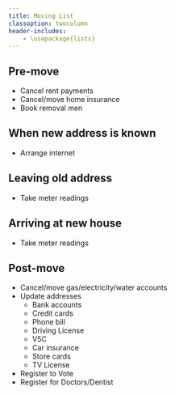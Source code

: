 ```yaml
---
title: Moving List
classoption: twocolumn
header-includes:
	- \usepackage{lists}
---
```


Pre-move
-------------

* Cancel rent payments
* Cancel/move home insurance
* Book removal men

When new address is known
-------------------------

* Arrange internet

Leaving old address
----------------------

* Take meter readings

Arriving at new house
--------------------------

* Take meter readings

Post-move
------------

* Cancel/move gas/electricity/water accounts
* Update addresses
	* Bank accounts
	* Credit cards
	* Phone bill
	* Driving License
	* V5C
	* Car insurance
	* Store cards
	* TV License
* Register to Vote
* Register for Doctors/Dentist
<!--* Move hairdressers-->
